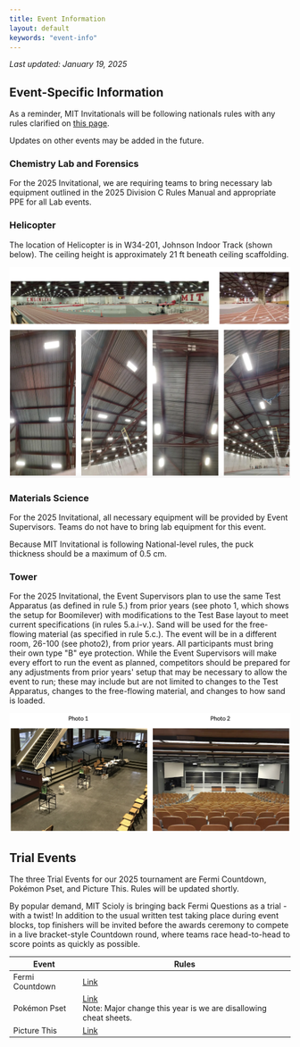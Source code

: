 ```yaml
---
title: Event Information
layout: default
keywords: "event-info"
---
```

_Last updated: January 19, 2025_

## Event-Specific Information

As a reminder, MIT Invitationals will be following nationals rules with any rules clarified on [this page](https://www.soinc.org/events/rules-clarifications).

Updates on other events may be added in the future.

### Chemistry Lab and Forensics

For the 2025 Invitational, we are requiring teams to bring necessary lab equipment outlined in the 2025 Division C Rules Manual and appropriate PPE for all Lab events.

### Helicopter

The location of Helicopter is in W34-201, Johnson Indoor Track (shown below). The ceiling height is approximately 21 ft beneath ceiling scaffolding.

![Panoramic image of Johnson Track](assets\images\Johnson_track_images.png)

### Materials Science

For the 2025 Invitational, all necessary equipment will be provided by Event Supervisors. Teams do not have to bring lab equipment for this event.

Because MIT Invitational is following National-level rules, the puck thickness should be a maximum of 0.5 cm.

### Tower

For the 2025 Invitational, the Event Supervisors plan to use the same Test Apparatus (as defined in rule 5.) from prior years (see photo 1, which shows the setup for Boomilever) with modifications to the Test Base layout to meet current specifications (in rules 5.a.i-v.). Sand will be used for the free-flowing material (as specified in rule 5.c.). The event will be in a different room, 26-100 (see photo2), from prior years. All participants must bring their own type "B" eye protection. While the Event Supervisors will make every effort to run the event as planned, competitors should be prepared for any adjustments from prior years' setup that may be necessary to allow the event to run; these may include but are not limited to changes to the Test Apparatus, changes to the free-flowing material, and changes to how sand is loaded.

![Tower Photos](assets\images\tower_images.png)

## Trial Events

The three Trial Events for our 2025 tournament are Fermi Countdown, Pokémon Pset, and Picture This. Rules will be updated shortly.

By popular demand, MIT Scioly is bringing back Fermi Questions as a trial - with a twist! In addition to the usual written test taking place during event blocks, top finishers will be invited before the awards ceremony to compete in a live bracket-style Countdown round, where teams race head-to-head to score points as quickly as possible.

| Event           | Rules                                                                                                                                                         |
| --------------- | ------------------------------------------------------------------------------------------------------------------------------------------------------------- |
| Fermi Countdown | [Link](https://drive.google.com/file/d/1sUuSIl_eE2HbjcWVEponJ4TLDQMdTppQ/view)                                                                                |
| Pokémon Pset   | [Link](https://drive.google.com/file/d/117AIl28toFFcWWeYRC3T-OUo6WO3y6H7/view?usp=sharing)<br />Note: Major change this year is we are disallowing cheat sheets. |
| Picture This    | [Link](https://drive.google.com/file/d/1Q2nKKKXlnB3gKfZrr-8GhFqJEdwhvshJ/view)|
